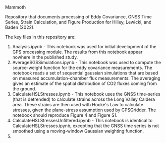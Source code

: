 Mammoth

Repository that documents processing of Eddy Covariance, GNSS Time Series, Strain Calculation, and Figure Production for Hilley, Lewicki, and Baden (2022).

The key files in this repository are:

1) Analysis.ipynb - This notebook was used for initial development of the GPS processing module.  The results from this notebook appear nowhere in the published study.
2) AverageSGSSimulations.ipynb - This notebook was used to compute the source-weight function for the eddy covariance measurements.  The notebook reads a set of sequential gaussian simulations that are based on measured accumulation-chamber flux measurements.  The averaging gives an estimate of the spatial distribution of CO2 fluxes coming from the ground.
3) CalculateHSLStresses.ipynb - This notebook uses the GNSS time-series (that is detrended) to calculate strains across the Long Valley Caldera area.  These strains are then used with Hooke's Law to calculate stresses, given the plane-stress assumption used by GPSGridder.  The notebook should reproduce Figure 4 and Figure S1.
4) CalculateHSLStressesUnfiltered.ipynb - This notebook is identical to CalculateHSLStresses.ipynb, excepting that the GNSS time series is not smoothed using a moving-window Gaussian weighting function.
5) 
